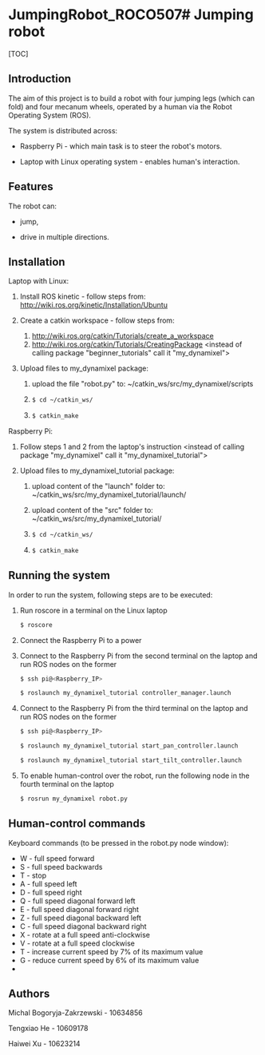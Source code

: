# JumpingRobot_ROCO507# Jumping robot

[TOC]

## Introduction

The aim of this project is to build a robot with four jumping legs (which can fold) and four mecanum wheels, operated by a human via the Robot Operating System (ROS).

The system is distributed across:

 - Raspberry Pi - which main task is to steer the robot's motors.

 - Laptop with Linux operating system - enables human's interaction.



## Features

The robot can:

- jump,

- drive in multiple directions.

## Installation

Laptop with Linux: 

1. Install ROS kinetic - follow steps from: http://wiki.ros.org/kinetic/Installation/Ubuntu

2. Create a catkin workspace - follow steps from: 

   1. http://wiki.ros.org/catkin/Tutorials/create_a_workspace
   2. http://wiki.ros.org/catkin/Tutorials/CreatingPackage <instead of calling package "beginner_tutorials" call it "my_dynamixel">

3. Upload files to my_dynamixel package:

   1. upload the file "robot.py" to: ~/catkin_ws/src/my_dynamixel/scripts

   2. ```bash
      $ cd ~/catkin_ws/
      ```

   3. ```bash
      $ catkin_make
      ```


Raspberry Pi:

1. Follow steps 1 and 2 from the laptop's instruction <instead of calling package "my_dynamixel" call it "my_dynamixel_tutorial">

2. Upload files to my_dynamixel_tutorial package:

   1. upload content of the "launch" folder to: ~/catkin_ws/src/my_dynamixel_tutorial/launch/

   2. upload content of the "src" folder to: ~/catkin_ws/src/my_dynamixel_tutorial/

   3. ```bash
      $ cd ~/catkin_ws/
      ```

   4. ```bash
      $ catkin_make
      ```

## Running the system

In order to run the system, following steps are to be executed:

1. Run roscore in a terminal on the Linux laptop

   ```bash
   $ roscore
   ```

2. Connect the Raspberry Pi to a power

3. Connect to the Raspberry Pi from the second terminal on the laptop and run ROS nodes on the former

   ```bash
   $ ssh pi@<Raspberry_IP>
   ```

   ```bash
   $ roslaunch my_dynamixel_tutorial controller_manager.launch
   ```

4. Connect to the Raspberry Pi from the third terminal on the laptop and run ROS nodes on the former

   ```bash
   $ ssh pi@<Raspberry_IP>
   ```

   ```bash
   $ roslaunch my_dynamixel_tutorial start_pan_controller.launch
   ```

   ```bash
   $ roslaunch my_dynamixel_tutorial start_tilt_controller.launch
   ```

5. To enable human-control over the robot, run the following node in the fourth terminal on the laptop

   ```bash
   $ rosrun my_dynamixel robot.py
   ```


## Human-control commands

Keyboard commands (to be pressed in the robot.py node window):

- W - full speed forward
- S - full speed backwards
- T - stop
- A - full speed left
- D - full speed right
- Q - full speed diagonal forward left
- E - full speed diagonal forward right
- Z - full speed diagonal backward left
- C - full speed diagonal backward right
- X - rotate at a full speed anti-clockwise
- V - rotate at a full speed clockwise
- T - increase current speed by 7% of its maximum value
- G - reduce current speed by 6% of its maximum value
- 

## Authors

Michal Bogoryja-Zakrzewski - 10634856

Tengxiao He - 10609178

Haiwei Xu - 10623214
